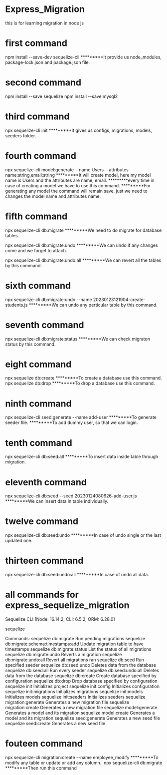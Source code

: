 # Express_Migration
this is for learning migration in node js

# first command
npm install --save-dev sequelize-cli
*********It provide us node_modules, package-lock.json and package.json file.

# second command
npm install --save sequelize
npm install --save mysql2

# third command
npx sequelize-cli init
*********It gives us configs, migrations, models, seeders folder.

# fourth command
npx sequelize-cli model:generate --name Users --attributes name:string,email:string
*********It will create model, here my model name is Users and the attributes are name, email.
*********every time in case of creating a model we have to use this command.
*********For generating any model the command will remain save. just we need to changes the model name and attributes name.

# fifth command
npx sequelize-cli db:migrate
*********We need to do migrate for database tables.

npx sequelize-cli db:migrate:undo
*********We can undo if any changes come and we forget to attach.

npx sequelize-cli db:migrate:undo:all
*********We can revert all the tables by this command.

# sixth command
npx sequelize-cli db:migrate:undo --name 20230123121904-create-students.js
*********We can undo any perticular table by this command.

# seventh command
npx sequelize-cli db:migrate:status
*********We can check migraton status by this command.

# eight command
npx sequelize db:create
*********To create a database use this command.
npx sequelize db:drop
*********To drop a database use this command.

# ninth command
npx sequelize-cli seed:generate --name add-user
*********To generate seeder file. 
*********To add dummy user, so that we can login.

# tenth command
npx sequelize-cli db:seed:all
*********To insert data inside table through migration. 

# eleventh command
npx sequelize-cli db:seed --seed 20230124080626-add-user.js
*********We can insert data in table individually.

# twelve command
npx sequelize-cli db:seed:undo
*********In case of undo single or the last updated one.

# thirteen command
npx sequelize-cli db:seed:undo:all
*********In case of undo all data.

# all commands for express_sequelize_migration
Sequelize CLI [Node: 16.14.2, CLI: 6.5.2, ORM: 6.28.0]

sequelize <command>

Commands:
  sequelize db:migrate                        Run pending migrations
  sequelize db:migrate:schema:timestamps:add  Update migration table to have timestamps
  sequelize db:migrate:status                 List the status of all migrations
  sequelize db:migrate:undo                   Reverts a migration
  sequelize db:migrate:undo:all               Revert all migrations ran
  sequelize db:seed                           Run specified seeder
  sequelize db:seed:undo                      Deletes data from the database
  sequelize db:seed:all                       Run every seeder
  sequelize db:seed:undo:all                  Deletes data from the database
  sequelize db:create                         Create database specified by configuration
  sequelize db:drop                           Drop database specified by configuration
  sequelize init                              Initializes project
  sequelize init:config                       Initializes configuration
  sequelize init:migrations                   Initializes migrations
  sequelize init:models                       Initializes models
  sequelize init:seeders                      Initializes seeders
  sequelize migration:generate                Generates a new migration file
  sequelize migration:create                  Generates a new migration file
  sequelize model:generate                    Generates a model and its migration
  sequelize model:create                      Generates a model and its migration
  sequelize seed:generate                     Generates a new seed file
  sequelize seed:create                       Generates a new seed file

# fouteen command 
npx sequelize-cli migration:create --name employee_modify
*********To modify any table or update or add any column..
npx sequelize-cli db:migrate
*********Then run this command

